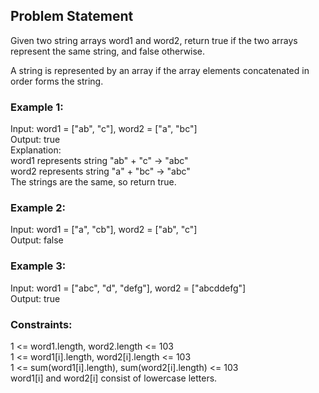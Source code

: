 <h2>Problem Statement</h2>
Given two string arrays word1 and word2, return true if the two arrays represent the same string, and false otherwise.<br>

A string is represented by an array if the array elements concatenated in order forms the string.<br>

 

<h3>Example 1:</h3>

Input: word1 = ["ab", "c"], word2 = ["a", "bc"]<br/>
Output: true<br/>
Explanation:<br/>
word1 represents string "ab" + "c" -> "abc"<br/>
word2 represents string "a" + "bc" -> "abc"<br/>
The strings are the same, so return true.<br/>

<h3>Example 2:</h3>
Input: word1 = ["a", "cb"], word2 = ["ab", "c"]<br/>
Output: false<br/>

<h3>Example 3:</h3>
Input: word1  = ["abc", "d", "defg"], word2 = ["abcddefg"]<br/>
Output: true<br/>

 

<h3>Constraints:</h3>

1 <= word1.length, word2.length <= 103<br/>
1 <= word1[i].length, word2[i].length <= 103<br/>
1 <= sum(word1[i].length), sum(word2[i].length) <= 103<br/>
word1[i] and word2[i] consist of lowercase letters.<br/>

